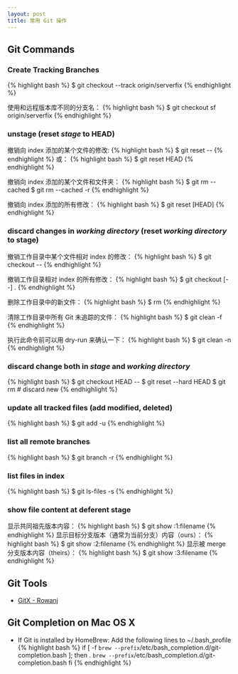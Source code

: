 ```yaml
---
layout: post
title: 常用 Git 操作
---
```


## Git Commands

### Create Tracking Branches
{% highlight bash %}
$ git checkout --track origin/serverfix
{% endhighlight %}

使用和远程版本库不同的分支名：
{% highlight bash %}
$ git checkout sf origin/serverfix
{% endhighlight %}

### unstage (reset *stage* to HEAD)

撤销向 index 添加的某个文件的修改:
{% highlight bash %}
$ git reset -- <filename>
{% endhighlight %}
或：
{% highlight bash %}
$ git reset HEAD <filename>
{% endhighlight %}

撤销向 index 添加的某个文件和文件夹：
{% highlight bash %}
$ git rm --cached <filename>
$ git rm --cached -r <dirname>
{% endhighlight %}

撤销向 index 添加的所有修改：
{% highlight bash %}
$ git reset [HEAD]
{% endhighlight %}

### discard changes in *working directory* (reset *working directory* to stage)

撤销工作目录中某个文件相对 index 的修改：
{% highlight bash %}
$ git checkout -- <filename>
{% endhighlight %}

撤销工作目录相对 index 的所有修改：
{% highlight bash %}
$ git checkout [--] .
{% endhighlight %}

删除工作目录中的新文件：
{% highlight bash %}
$ rm <filename>
{% endhighlight %}

清除工作目录中所有 Git 未追踪的文件：
{% highlight bash %}
$ git clean -f
{% endhighlight %}

执行此命令前可以用 dry-run 来确认一下：
{% highlight bash %}
$ git clean -n
{% endhighlight %}

### discard change both in *stage* and *working directory*
{% highlight bash %}
$ git checkout HEAD -- <filename>
$ git reset --hard HEAD
$ git rm <filename> # discard new <filename>
{% endhighlight %}

### update all tracked files (add modified, deleted)
{% highlight bash %}
$ git add -u
{% endhighlight %}

### list all remote branches
{% highlight bash %}
$ git branch -r
{% endhighlight %}

### list files in index
{% highlight bash %}
$ git ls-files -s
{% endhighlight %}

### show file content at deferent stage

显示共同祖先版本内容：
{% highlight bash %}
$ git show :1:filename
{% endhighlight %}
显示目标分支版本（通常为当前分支）内容（ours）：
{% highlight bash %}
$ git show :2:filename
{% endhighlight %}
显示被 merge 分支版本内容（theirs）：
{% highlight bash %}
$ git show :3:filename
{% endhighlight %}


Git Tools
---------
+ [GitX - Rowanj](https://github.com/rowanj/gitx)


Git Completion on Mac OS X
--------------------------
+ If Git is installed by HomeBrew:
Add the following lines to ~/.bash_profile
{% highlight bash %}
if [ -f `brew --prefix`/etc/bash_completion.d/git-completion.bash ]; then
    . `brew --prefix`/etc/bash_completion.d/git-completion.bash
fi
{% endhighlight %}
